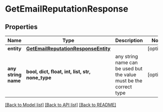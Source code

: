 # GetEmailReputationResponse


## Properties
Name | Type | Description | Notes
------------ | ------------- | ------------- | -------------
**entity** | [**GetEmailReputationResponseEntity**](GetEmailReputationResponseEntity.md) |  | [optional] 
**any string name** | **bool, dict, float, int, list, str, none_type** | any string name can be used but the value must be the correct type | [optional]

[[Back to Model list]](../README.md#documentation-for-models) [[Back to API list]](../README.md#documentation-for-api-endpoints) [[Back to README]](../README.md)


